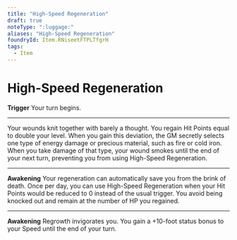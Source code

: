 ```yaml
---
title: "High-Speed Regeneration"
draft: true
noteType: ":luggage:"
aliases: "High-Speed Regeneration"
foundryId: Item.RNiseetFTPLTfgrH
tags:
  - Item
---
```


# High-Speed Regeneration

**Trigger** Your turn begins.

* * *

Your wounds knit together with barely a thought. You regain Hit Points equal to double your level. When you gain this deviation, the GM secretly selects one type of energy damage or precious material, such as fire or cold iron. When you take damage of that type, your wound smokes until the end of your next turn, preventing you from using High-Speed Regeneration.

* * *

**Awakening** Your regeneration can automatically save you from the brink of death. Once per day, you can use High-Speed Regeneration when your Hit Points would be reduced to 0 instead of the usual trigger. You avoid being knocked out and remain at the number of HP you regained.

* * *

**Awakening** Regrowth invigorates you. You gain a +10-foot status bonus to your Speed until the end of your turn.


